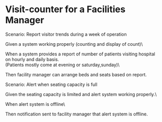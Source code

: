 # Visit-counter for a Facilities Manager

Scenario: Report visitor trends during a week of operation

Given a system working properly (counting and display of count)\

When a system provides a report of number of patients visiting hospital\
on hourly and daily basis.\
(Patients mostly come at evening or saturday,sunday)\

Then facility manager can arrange beds and seats based on report.

Scenario: Alert when seating capacity is full

Given the seating capacity is limited and alert system working properly.\

When alert system is offline\

Then notification sent to facility manager that alert system is offline.
